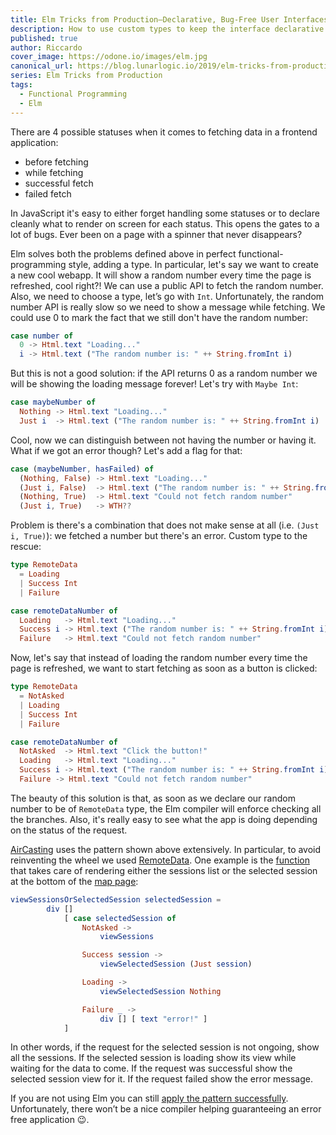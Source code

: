 ```yaml
---
title: Elm Tricks from Production–Declarative, Bug-Free User Interfaces with Custom Types
description: How to use custom types to keep the interface declarative and avoid bugs.
published: true
author: Riccardo
cover_image: https://odone.io/images/elm.jpg
canonical_url: https://blog.lunarlogic.io/2019/elm-tricks-from-production-custom-types/
series: Elm Tricks from Production
tags:
  - Functional Programming
  - Elm
---
```


There are 4 possible statuses when it comes to fetching data in a frontend application:

- before fetching
- while fetching
- successful fetch
- failed fetch

In JavaScript it's easy to either forget handling some statuses or to declare cleanly what to render on screen for each status. This opens the gates to a lot of bugs. Ever been on a page with a spinner that never disappears?

Elm solves both the problems defined above in perfect functional-programming style, adding a type. In particular, let's say we want to create a new cool webapp. It will show a random number every time the page is refreshed, cool right?! We can use a public API to fetch the random number. Also, we need to choose a type, let’s go with `Int`. Unfortunately, the random number API is really slow so we need to show a message while fetching. We could use 0 to mark the fact that we still don't have the random number:

```elm
case number of
  0 -> Html.text "Loading..."
  i -> Html.text ("The random number is: " ++ String.fromInt i)
```

But this is not a good solution: if the API returns 0 as a random number we will be showing the loading message forever! Let's try with `Maybe Int`:

```elm
case maybeNumber of
  Nothing -> Html.text "Loading..."
  Just i  -> Html.text ("The random number is: " ++ String.fromInt i)
```

Cool, now we can distinguish between not having the number or having it. What if we got an error though? Let's add a flag for that:

```elm
case (maybeNumber, hasFailed) of
  (Nothing, False) -> Html.text "Loading..."
  (Just i, False)  -> Html.text ("The random number is: " ++ String.fromInt i) 
  (Nothing, True)  -> Html.text "Could not fetch random number" 
  (Just i, True)   -> WTH??
```

Problem is there's a combination that does not make sense at all (i.e. `(Just i, True)`): we fetched a number but there's an error. Custom type to the rescue:

```elm
type RemoteData
  = Loading
  | Success Int
  | Failure

case remoteDataNumber of
  Loading   -> Html.text "Loading..."
  Success i -> Html.text ("The random number is: " ++ String.fromInt i) 
  Failure   -> Html.text "Could not fetch random number"
```

Now, let's say that instead of loading the random number every time the page is refreshed, we want to start fetching as soon as a button is clicked:

```elm
type RemoteData
  = NotAsked
  | Loading
  | Success Int
  | Failure

case remoteDataNumber of
  NotAsked  -> Html.text "Click the button!"
  Loading   -> Html.text "Loading..."
  Success i -> Html.text ("The random number is: " ++ String.fromInt i) 
  Failure -> Html.text "Could not fetch random number"
```

The beauty of this solution is that, as soon as we declare our random number to be of `RemoteData` type, the Elm compiler will enforce checking all the branches. Also, it's really easy to see what the app is doing depending on the status of the request. 
 
[AirCasting](http://aircasting.org/) uses the pattern shown above extensively. In particular, to avoid reinventing the wheel we used [RemoteData](https://package.elm-lang.org/packages/krisajenkins/remotedata/latest/RemoteData). One example is the [function](https://github.com/HabitatMap/AirCasting/blob/5d87477dc26525d9049bdcb1681e82021c6b28a9/app/javascript/elm/src/Main.elm#L1114) that takes care of rendering either the sessions list or the selected session at the bottom of the [map page](http://aircasting.org/mobile_map):

```elm
viewSessionsOrSelectedSession selectedSession =
        div []
            [ case selectedSession of
                NotAsked ->
                    viewSessions

                Success session ->
                    viewSelectedSession (Just session)

                Loading ->
                    viewSelectedSession Nothing

                Failure _ ->
                    div [] [ text "error!" ]
            ]
```

In other words, if the request for the selected session is not ongoing, show all the sessions. If the selected session is loading show its view while waiting for the data to come. If the request was successful show the selected session view for it. If the request failed show the error message.

If you are not using Elm you can still [apply the pattern successfully](https://www.youtube.com/watch?v=RQ5BEaRD7V0). Unfortunately, there won’t be a nice compiler helping guaranteeing an error free application 😉.
